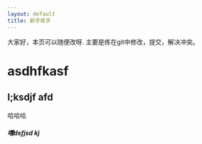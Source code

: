 ```yaml
---
layout: default
title: 新手练手
---
```


大家好，本页可以随便改呀. 主要是练在git中修改，提交，解决冲突。

# asdhfkasf

## l;ksdjf afd


哈哈哈

##### 嚅dsfjsd kj 
